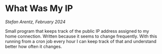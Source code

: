 # What Was My IP
_Stefan Arentz, February 2024_

Small program that keeps track of the public IP address assigned to my home connection. Written because it seems to change frequently. With this running from a cron job every hour I can keep track of that and understand better how often it changes.

